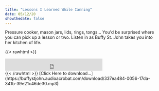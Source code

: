 ```yaml
---
title: "Lessons I Learned While Canning"
date: 05/12/20
showthedate: false
---
```


Pressure cooker, mason jars, lids, rings, tongs... You'd be surprised where you can pick up a lesson or two. Listen in as Buffy St. John takes you into her kitchen of life.
<!--more-->
{{< rawhtml >}}
<iframe width='320px' height='40px' src='https://www.audioacrobat.com/tplay/B4dd7129114a5609f34d7ae447373c303Nh0vFTYGJjkqCxxeRWhbYFBUVVVJSBYEPUgSeDZ+UFA' frameBorder='0'></iframe><br>
{{< /rawhtml >}}
[Click Here to download&hellip;](https://buffystjohn.audioacrobat.com/download/337ea484-0056-17da-341b-39e21c46de30.mp3)